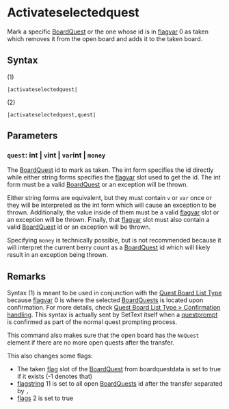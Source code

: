 # Activateselectedquest

Mark a specific [BoardQuest](../../Enums%20and%20IDs/BoardQuests.md) or the one whose id is in [flagvar](../../Flags%20arrays/flagvar.md) 0 as taken which removes it from the open board and adds it to the taken board.

## Syntax

(1)

````
|activateselectedquest|
````

(2)

````
|activateselectedquest,quest|
````

## Parameters

### `quest`: int | `v`int | `var`int | `money`

The [BoardQuest](../../Enums%20and%20IDs/BoardQuests.md) id to mark as taken. The int form specifies the id directly while either string forms specifies the [flagvar](../../Flags%20arrays/flagvar.md) slot used to get the id. The int form must be a valid [BoardQuest](../../Enums%20and%20IDs/BoardQuests.md) or an exception will be thrown. 

Either string forms are equivalent, but they must contain `v` or `var` once or they will be interpreted as the int form which will cause an exception to be thrown. Additionally, the value inside of them must be a valid [flagvar](../../Flags%20arrays/flagvar.md) slot or an exception will be thrown. Finally, that [flagvar](../../Flags%20arrays/flagvar.md) slot must also contain a valid [BoardQuest](../../Enums%20and%20IDs/BoardQuests.md) id or an exception will be thrown.

Specifying `money` is technically possible, but is not recommended because it will interpret the current berry count as a [BoardQuest](../../Enums%20and%20IDs/BoardQuests.md) id which will likely result in an exception being thrown.

## Remarks

Syntax (1) is meant to be used in conjunction with the [Quest Board List Type](../../ItemList/List%20Types%20Group%20Details/Quest%20Board%20List%20Type.md) because [flagvar](../../Flags%20arrays/flagvar.md) 0 is where the selected [BoardQuests](../../Enums%20and%20IDs/BoardQuests.md) is located upon confirmation. For more details, check [Quest Board List Type > Confirmation handling](../../ItemList/List%20Types%20Group%20Details/Quest%20Board%20List%20Type.md#confirmation-handling). This syntax is actually sent by SetText itself when a [questprompt](Questprompt.md) is confirmed as part of the normal quest prompting process.

This command also makes sure that the open board has the `NoQuest` element if there are no more open quests after the transfer.

This also changes some flags:

* The taken [flag](../../Flags%20arrays/flags.md) slot of the [BoardQuest](../../Enums%20and%20IDs/BoardQuests.md) from boardquestdata is set to true if it exists (-1 denotes that)
* [flagstring](../../Flags%20arrays/flagstring.md) 11 is set to all open [BoardQuests](../../Enums%20and%20IDs/BoardQuests.md) id after the transfer separated by `,`
* [flags](../../Flags%20arrays/flags.md) 2 is set to true
